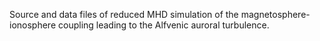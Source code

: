 Source and data files of reduced MHD simulation of the magnetosphere-ionosphere coupling leading to the Alfvenic auroral turbulence.
